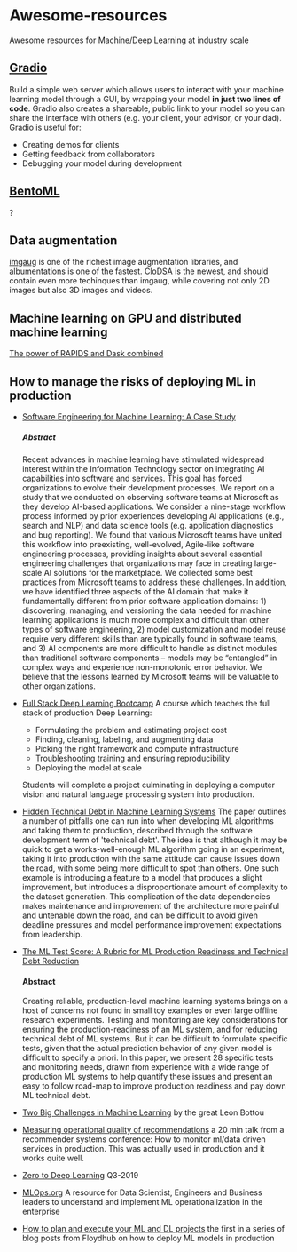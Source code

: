 # Awesome-resources
Awesome resources for Machine/Deep Learning at industry scale

## [Gradio](https://github.com/gradio-app/gradio)
Build a simple web server which allows users to interact with your machine learning model through a GUI, by wrapping your model **in just two lines of code**. Gradio also creates a shareable, public link to your model so you can share the interface with others (e.g. your client, your advisor, or your dad).
Gradio is useful for:

- Creating demos for clients
- Getting feedback from collaborators
- Debugging your model during development

## [BentoML](https://github.com/bentoml/BentoML)
?

## Data augmentation
[imgaug](https://github.com/aleju/imgaug) is one of the richest image augmentation libraries, and [albumentations](https://github.com/albu/albumentations) is one of the fastest. [CloDSA](https://github.com/joheras/CLoDSA) is the newest, and should contain even more techinques than imgaug, while covering not only 2D images but also 3D images and videos.

## Machine learning on GPU and distributed machine learning
[The power of RAPIDS and Dask combined](https://medium.com/rapids-ai/10-minutes-to-rapids-cudf-and-dask-cudf-3d16fcb84139?ncid=so-twi-n2-95701&linkId=100000006753457)

## How to manage the risks of deploying ML in production 
 - [Software Engineering for Machine Learning: A Case Study](https://www.microsoft.com/en-us/research/publication/software-engineering-for-machine-learning-a-case-study/)
    ##### Abstract
    Recent advances in machine learning have stimulated widespread interest within the Information Technology sector on integrating AI capabilities into software and services. This goal has forced organizations to evolve their development processes. We report on a study that we conducted on observing software teams at Microsoft as they develop AI-based applications. We consider a nine-stage workflow process informed by prior experiences developing AI applications (e.g., search and NLP) and data science tools (e.g. application diagnostics and bug reporting). We found that various Microsoft teams have united this workflow into preexisting, well-evolved, Agile-like software engineering processes, providing insights about several essential engineering challenges that organizations may face in creating large-scale AI solutions for the marketplace. We collected some best practices from Microsoft teams to address these challenges. In addition, we have identified three aspects of the AI domain that make it fundamentally different from prior software application domains: 1) discovering, managing, and versioning the data needed for machine learning applications is much more complex and difficult than other types of software engineering, 2) model customization and model reuse require very different skills than are typically found in software teams, and 3) AI components are more difficult to handle as distinct modules than traditional software components – models may be “entangled” in complex ways and experience non-monotonic error behavior. We believe that the lessons learned by Microsoft teams will be valuable to other organizations.

 - [Full Stack Deep Learning Bootcamp](https://fullstackdeeplearning.com/march2019) A course which teaches the full stack of production Deep Learning:
     - Formulating the problem and estimating project cost
     - Finding, cleaning, labeling, and augmenting data  
     - Picking the right framework and compute infrastructure
     - Troubleshooting training and ensuring reproducibility
     - Deploying the model at scale
     
     Students will complete a project culminating in deploying a computer vision and natural language processing system into production.

- [Hidden Technical Debt in Machine Learning Systems](https://papers.nips.cc/paper/5656-hidden-technical-debt-in-machine-learning-systems) The paper outlines a number of pitfalls one can run into when developing ML algorithms and taking them to production, described through the software development term of 'technical debt'. The idea is that although it may be quick to get a works-well-enough ML algorithm going in an experiment, taking it into production with the same attitude can cause issues down the road, with some being more difficult to spot than others. One such example is introducing a feature to a model that produces a slight improvement, but introduces a disproportionate amount of complexity to the dataset generation. This complication of the data dependencies makes maintenance and improvement of the architecture more painful and untenable down the road, and can be difficult to avoid given deadline pressures and model performance improvement expectations from leadership.
- [The ML Test Score: A Rubric for ML Production Readiness and Technical Debt Reduction](https://ai.google/research/pubs/pub46555)
    #### Abstract
    Creating reliable, production-level machine learning systems brings on a host of concerns not found in small toy examples or even large offline research experiments. Testing and monitoring are key considerations for ensuring the production-readiness of an ML system, and for reducing technical debt of ML systems. But it can be difficult to formulate specific tests, given that the actual prediction behavior of any given model is difficult to specify a priori. In this paper, we present 28 specific tests and monitoring needs, drawn from experience with a wide range of production ML systems to help quantify these issues and present an easy to follow road-map to improve production readiness and pay down ML technical debt.    
- [Two Big Challenges in Machine Learning](https://leon.bottou.org/talks/2challenges) by the great Leon Bottou
- [Measuring operational quality of recommendations](https://www.youtube.com/watch?v=UKa87yQr2es&feature=youtu.be) a 20 min talk from a recommender systems conference: How to monitor ml/data driven services in production. This was actually used in production and it works quite well.
- [Zero to Deep Learning](https://www.zerotodeeplearning.com/) Q3-2019
- [MLOps.org](https://mlops.org/) A resource for Data Scientist, Engineers and Business leaders to understand and implement ML operationalization in the enterprise
- [How to plan and execute your ML and DL projects](https://blog.floydhub.com/structuring-and-planning-your-machine-learning-project/) the first in a series of blog posts from Floydhub on how to deploy ML models in production


